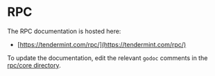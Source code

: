 # RPC

The RPC documentation is hosted here:

- [https://tendermint.com/rpc/](https://tendermint.com/rpc/)

To update the documentation, edit the relevant `godoc` comments in the [rpc/core directory](https://github.com/zlyzol/tendermint-0.32.3/tree/master/rpc/core).
